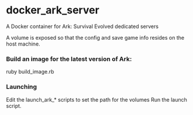 # docker_ark_server
A Docker container for Ark: Survival Evolved dedicated servers

A volume is exposed so that the config and save game info resides on the host machine.

### Build an image for the latest version of Ark:
ruby build_image.rb

### Launching
Edit the launch_ark_* scripts to set the path for the volumes
Run the launch script.

